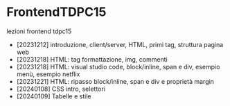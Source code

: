 # FrontendTDPC15
lezioni frontend tdpc15

- [20231212]  introduzione, client/server, HTML, primi tag, struttura pagina web
- [20231218]  HTML: tag formattazione, img, commenti
- [20231218]  HTML: visual studio code, block/inline, span e div, esempio menù, esempio netflix 
- [20231221]  HTML: ripasso block/inline, span e div e proprietà margin
- [20240108]  CSS intro, selettori
- [20240109]  Tabelle e stile
